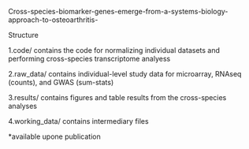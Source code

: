 Cross-species-biomarker-genes-emerge-from-a-systems-biology-approach-to-osteoarthritis-

Structure

  1.code/ contains the code for normalizing individual datasets and performing cross-species transcriptome analyess
  
  2.raw_data/ contains individual-level study data for microarray, RNAseq (counts), and GWAS (sum-stats)
  
  3.results/ contains figures and table results from the cross-species analyses
  
  4.working_data/ contains intermediary files

*available upone publication
